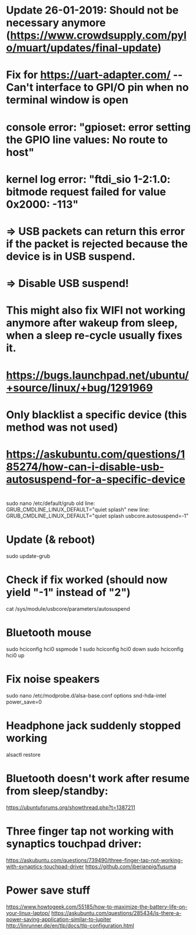# Update 26-01-2019: Should not be necessary anymore (https://www.crowdsupply.com/pylo/muart/updates/final-update)
# Fix for https://uart-adapter.com/ -- Can't interface to GPI/O pin when no terminal window is open
#	console error: "gpioset: error setting the GPIO line values: No route to host"
#	kernel log error: "ftdi_sio 1-2:1.0: bitmode request failed for value 0x2000: -113"
#	=> USB packets can return this error if the packet is rejected because the device is in USB suspend.
#	=> Disable USB suspend!
#
#	This might also fix WIFI not working anymore after wakeup from sleep, when a sleep re-cycle usually fixes it.
#		https://bugs.launchpad.net/ubuntu/+source/linux/+bug/1291969
#
#	Only blacklist a specific device (this method was not used)
#		https://askubuntu.com/questions/185274/how-can-i-disable-usb-autosuspend-for-a-specific-device
#
sudo nano /etc/default/grub
	old line: GRUB_CMDLINE_LINUX_DEFAULT="quiet splash"
	new line: GRUB_CMDLINE_LINUX_DEFAULT="quiet splash usbcore.autosuspend=-1"
	
# Update (& reboot)
sudo update-grub

# Check if fix worked (should now yield "-1" instead of "2")
cat /sys/module/usbcore/parameters/autosuspend

# Bluetooth mouse 
sudo hciconfig hci0 sspmode 1
sudo hciconfig hci0 down
sudo hciconfig hci0 up


# Fix noise speakers
sudo nano /etc/modprobe.d/alsa-base.conf
	options snd-hda-intel power_save=0


# Headphone jack suddenly stopped working
alsactl restore


# Bluetooth doesn't work after resume from sleep/standby:
https://ubuntuforums.org/showthread.php?t=1387211


# Three finger tap not working with synaptics touchpad driver:
https://askubuntu.com/questions/739490/three-finger-tap-not-working-with-synaptics-touchpad-driver
https://github.com/iberianpig/fusuma


# Power save stuff
https://www.howtogeek.com/55185/how-to-maximize-the-battery-life-on-your-linux-laptop/
https://askubuntu.com/questions/285434/is-there-a-power-saving-application-similar-to-jupiter
http://linrunner.de/en/tlp/docs/tlp-configuration.html
